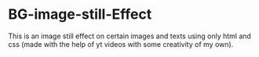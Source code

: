 # BG-image-still-Effect
This is an image still effect on certain images and texts using only html and css (made with the help of yt videos with some creativity of my own).
